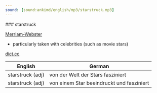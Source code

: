 ```yaml
---
sound: [sound:ankimd/english/mp3/starstruck.mp3]
---
```


\### starstruck

[Merriam-Webster](https://www.merriam-webster.com/dictionary/starstruck)

- particularly taken with celebrities (such as movie stars)

[dict.cc](https://www.dict.cc/starstruck)

| English        | German       |
| -------------- | ------------ |
| starstruck (adj) | von der Welt der Stars fasziniert |
| starstruck (adj) | von einem Star beeindruckt und fasziniert |
